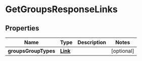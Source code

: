 

# GetGroupsResponseLinks


## Properties

| Name | Type | Description | Notes |
|------------ | ------------- | ------------- | -------------|
|**groupsGroupTypes** | [**Link**](Link.md) |  |  [optional] |




